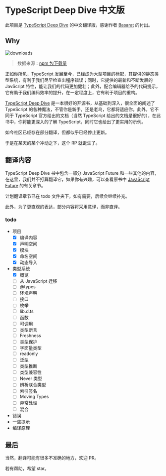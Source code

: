 
# TypeScript Deep Dive 中文版

此项目是 [TypeScript Deep Dive](https://github.com/basarat/typescript-book/) 的中文翻译版，感谢作者 [Basarat](https://github.com/basarat) 的付出。

## Why

![downloads](http://ovshyp9zv.bkt.clouddn.com/typescript-downloads.jpeg)

> 数据来源：[npm 包下载量](https://npm-stat.com/charts.html?package=typescript&from=2016-01-01&to=2018-07-31)

正如你所见，TypeScript 发展至今，已经成为大型项目的标配，其提供的静态类型系统，有利于我们尽早检查出程序错误；同时，它提供的最新和不断发展的 JavScript 特性，能让我们的代码更加健壮；此外，配合编辑器给予的代码提示，它有助于我们编码效率的提升，在一定程度上，它有利于项目的重构。

[TypeScript Deep Dive](https://github.com/basarat/typescript-book/) 是一本很好的开源书，从基础到深入，很全面的阐述了 TypeScript 的各种魔法，不管你是新手，还是老鸟，它都将适应你。此外，它不同于 TypeScript 官方给出的文档（当然 TypeScript 给出的文档是很好的），在此书中，你将能更深入的了解 TypeScript，同时它也给出了更实用的示例。

如今社区已经存在部分翻译，但都似乎已经停止更新。

于是在某天的某个冲动之下，这个 RP 就诞生了。

## 翻译内容

TypeScript Deep Dive 书中包含一部分 JavaScript Future 和一些其他的内容，在这里，我们并不打算翻译它，如果你有兴趣，可以查看原书中 [JavaScript Future](https://basarat.gitbooks.io/typescript/content/docs/future-javascript.html) 的有关章节。

计划翻译章节已在 todo 文件夹下，如有需要，后续会继续补充。

此外，为了更直观的表达，部分内容将采用意译，而非直译。

### todo

- 项目
  - [x] 编译内容
  - [x] 声明空间
  - [x] 模块
  - [x] 命名空间
  - [x] 动态导入
- 类型系统
  - [x] 概览
  - [ ] 从 JavaScript 迁移
  - [ ] @types
  - [ ] 环境声明
  - [ ] 接口
  - [ ] 枚举
  - [ ] lib.d.ts
  - [ ] 函数
  - [ ] 可调用
  - [ ] 类型断言
  - [ ] Freshness
  - [ ] 类型保护
  - [ ] 字面量类型
  - [ ] readonly
  - [ ] 泛型
  - [ ] 类型推断
  - [ ] 类型兼容性
  - [ ] Never 类型
  - [ ] 辨析联合类型
  - [ ] 索引签名
  - [ ] Moving Types
  - [ ] 异常处理
  - [ ] 混合
- 错误
- 一些提示
- 编译原理

## 最后

当然，翻译可能有很多不准确的地方，欢迎 PR。

若有帮助，希望 star。
